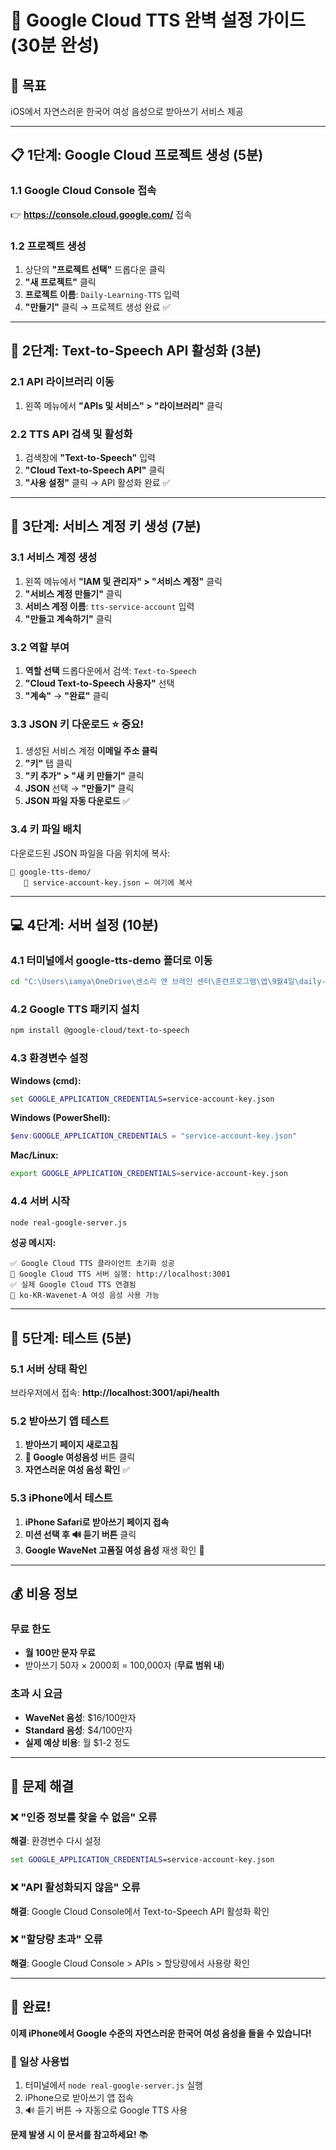 # 🌟 Google Cloud TTS 완벽 설정 가이드 (30분 완성)

## 🎯 목표
iOS에서 자연스러운 한국어 여성 음성으로 받아쓰기 서비스 제공

---

## 📋 1단계: Google Cloud 프로젝트 생성 (5분)

### 1.1 Google Cloud Console 접속
👉 **https://console.cloud.google.com/** 접속

### 1.2 프로젝트 생성
1. 상단의 **"프로젝트 선택"** 드롭다운 클릭
2. **"새 프로젝트"** 클릭
3. **프로젝트 이름**: `Daily-Learning-TTS` 입력
4. **"만들기"** 클릭 → 프로젝트 생성 완료 ✅

---

## 🔌 2단계: Text-to-Speech API 활성화 (3분)

### 2.1 API 라이브러리 이동
1. 왼쪽 메뉴에서 **"APIs 및 서비스" > "라이브러리"** 클릭

### 2.2 TTS API 검색 및 활성화
1. 검색창에 **"Text-to-Speech"** 입력
2. **"Cloud Text-to-Speech API"** 클릭
3. **"사용 설정"** 클릭 → API 활성화 완료 ✅

---

## 🔑 3단계: 서비스 계정 키 생성 (7분)

### 3.1 서비스 계정 생성
1. 왼쪽 메뉴에서 **"IAM 및 관리자" > "서비스 계정"** 클릭
2. **"서비스 계정 만들기"** 클릭
3. **서비스 계정 이름**: `tts-service-account` 입력
4. **"만들고 계속하기"** 클릭

### 3.2 역할 부여
1. **역할 선택** 드롭다운에서 검색: `Text-to-Speech`
2. **"Cloud Text-to-Speech 사용자"** 선택
3. **"계속"** → **"완료"** 클릭

### 3.3 JSON 키 다운로드 ⭐ 중요!
1. 생성된 서비스 계정 **이메일 주소 클릭**
2. **"키"** 탭 클릭
3. **"키 추가" > "새 키 만들기"** 클릭
4. **JSON** 선택 → **"만들기"** 클릭
5. **JSON 파일 자동 다운로드** ✅

### 3.4 키 파일 배치
다운로드된 JSON 파일을 다음 위치에 복사:
```
📁 google-tts-demo/
   📄 service-account-key.json ← 여기에 복사
```

---

## 💻 4단계: 서버 설정 (10분)

### 4.1 터미널에서 google-tts-demo 폴더로 이동
```bash
cd "C:\Users\iamya\OneDrive\센소리 앤 브레인 센터\훈련프로그램\앱\9월4일\daily-learning-v2\google-tts-demo"
```

### 4.2 Google TTS 패키지 설치
```bash
npm install @google-cloud/text-to-speech
```

### 4.3 환경변수 설정

**Windows (cmd):**
```cmd
set GOOGLE_APPLICATION_CREDENTIALS=service-account-key.json
```

**Windows (PowerShell):**
```powershell
$env:GOOGLE_APPLICATION_CREDENTIALS = "service-account-key.json"
```

**Mac/Linux:**
```bash
export GOOGLE_APPLICATION_CREDENTIALS=service-account-key.json
```

### 4.4 서버 시작
```bash
node real-google-server.js
```

**성공 메시지:**
```
✅ Google Cloud TTS 클라이언트 초기화 성공
🚀 Google Cloud TTS 서버 실행: http://localhost:3001
✅ 실제 Google Cloud TTS 연결됨
🎤 ko-KR-Wavenet-A 여성 음성 사용 가능
```

---

## 🧪 5단계: 테스트 (5분)

### 5.1 서버 상태 확인
브라우저에서 접속: **http://localhost:3001/api/health**

### 5.2 받아쓰기 앱 테스트
1. **받아쓰기 페이지 새로고침**
2. **🌟 Google 여성음성** 버튼 클릭
3. **자연스러운 여성 음성 확인** ✅

### 5.3 iPhone에서 테스트
1. **iPhone Safari로 받아쓰기 페이지 접속**
2. **미션 선택 후 🔊 듣기 버튼** 클릭
3. **Google WaveNet 고품질 여성 음성** 재생 확인 🎉

---

## 💰 비용 정보

### 무료 한도
- **월 100만 문자 무료**
- 받아쓰기 50자 × 2000회 = 100,000자 (**무료 범위 내**)

### 초과 시 요금
- **WaveNet 음성**: $16/100만자
- **Standard 음성**: $4/100만자
- **실제 예상 비용**: 월 $1-2 정도

---

## 🔧 문제 해결

### ❌ "인증 정보를 찾을 수 없음" 오류
**해결**: 환경변수 다시 설정
```cmd
set GOOGLE_APPLICATION_CREDENTIALS=service-account-key.json
```

### ❌ "API 활성화되지 않음" 오류
**해결**: Google Cloud Console에서 Text-to-Speech API 활성화 확인

### ❌ "할당량 초과" 오류
**해결**: Google Cloud Console > APIs > 할당량에서 사용량 확인

---

## 🎉 완료!

**이제 iPhone에서 Google 수준의 자연스러운 한국어 여성 음성을 들을 수 있습니다!**

### 🔄 일상 사용법
1. 터미널에서 `node real-google-server.js` 실행
2. iPhone으로 받아쓰기 앱 접속
3. 🔊 듣기 버튼 → 자동으로 Google TTS 사용

**문제 발생 시 이 문서를 참고하세요!** 📚